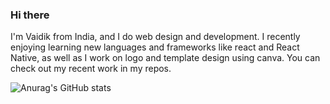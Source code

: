 ### Hi there 
I'm Vaidik from India, and I do web design and development. I recently enjoying learning new languages and frameworks like 
react and React Native, as well as I work on logo and template design using canva. You can check out my recent work in my repos.

![Anurag's GitHub stats](https://github-readme-stats.vercel.app/api?username=Vaidik1308&show_icons=true&theme=radical)
